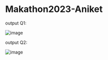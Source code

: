 # Makathon2023-Aniket

output Q1:

![image](https://user-images.githubusercontent.com/82095877/221517592-166d3c6e-6b60-4c00-bcb9-51fd596552be.png)


output Q2:

![image](https://user-images.githubusercontent.com/82095877/221517475-890c090d-d157-473e-994d-e0d06bccf8a0.png)
